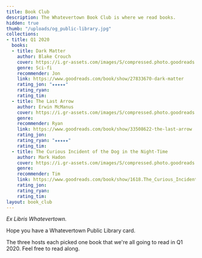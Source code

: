 ```yaml
---
title: Book Club
description: The Whatevertown Book Club is where we read books.
hidden: true
thumb: "/uploads/og_public-library.jpg"
collections:
- title: Q1 2020
  books:
  - title: Dark Matter
    author: Blake Crouch
    cover: https://i.gr-assets.com/images/S/compressed.photo.goodreads.com/books/1472119680l/27833670._SY475_.jpg
    genre: Sci-fi
    recommender: Jon
    link: https://www.goodreads.com/book/show/27833670-dark-matter
    rating_jon: "★★★★★"
    rating_ryan: 
    rating_tim: 
  - title: The Last Arrow
    author: Erwin McManus
    cover: https://i.gr-assets.com/images/S/compressed.photo.goodreads.com/books/1495990668l/33508622.jpg
    genre: 
    recommender: Ryan
    link: https://www.goodreads.com/book/show/33508622-the-last-arrow
    rating_jon: 
    rating_ryan: "★★★★★"
    rating_tim: 
  - title: The Curious Incident of the Dog in the Night-Time
    author: Mark Hadon
    cover: https://i.gr-assets.com/images/S/compressed.photo.goodreads.com/books/1479863624l/1618._SY475_.jpg
    genre: 
    recommender: Tim
    link: https://www.goodreads.com/book/show/1618.The_Curious_Incident_of_the_Dog_in_the_Night_Time
    rating_jon: 
    rating_ryan: 
    rating_tim: 
layout: book_club
---
```


*Ex Libris Whatevertown.*

Hope you have a Whatevertown Public Library card.

The three hosts each picked one book that we're all going to read in Q1 2020. Feel free to read along.
